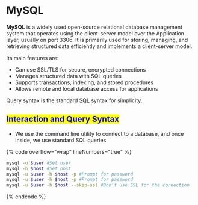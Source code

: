 # MySQL

**MySQL** is a widely used open-source relational database management system that operates using the client-server model over the Application layer, usually on port 3306. It is primarily used for storing, managing, and retrieving structured data efficiently and implements a client-server model.

Its main features are:

* Can use SSL/TLS for secure, encrypted connections
* Manages structured data with SQL queries
* Supports transactions, indexing, and stored procedures
* Allows remote and local database access for applications

Query syntax is the standard [SQL](./) syntax for simplicity.

## <mark style="color:blue;">Interaction and Query Syntax</mark>

* We use the command line utility to connect to a database, and once inside, we use standard SQL queries

{% code overflow="wrap" lineNumbers="true" %}
```bash
mysql -u $user #Set user
mysql -h $host #Set host
mysql -u $user -h $host -p #Prompt for password
mysql -u $user -h $host -p #Prompt for password
mysql -u $user -h $host --skip-ssl #Don't use SSL for the connection
```
{% endcode %}
